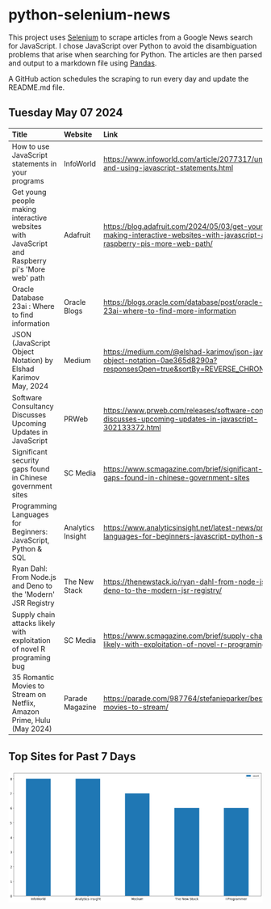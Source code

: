 # python-selenium-news

This project uses [Selenium](https://www.seleniumhq.org/) to scrape articles from a Google News search for JavaScript.
I chose JavaScript over Python to avoid the disambiguation problems that arise when searching for Python.
The articles are then parsed and output to a markdown file using [Pandas](https://pandas.pydata.org/).

A GitHub action schedules the scraping to run every day and update the README.md file.

## Tuesday May 07 2024


| Title                                                                                           | Website           | Link                                                                                                                               |
|:------------------------------------------------------------------------------------------------|:------------------|:-----------------------------------------------------------------------------------------------------------------------------------|
| How to use JavaScript statements in your programs                                               | InfoWorld         | https://www.infoworld.com/article/2077317/understanding-and-using-javascript-statements.html                                       |
| Get young people making interactive websites with JavaScript and Raspberry pi's 'More web' path | Adafruit          | https://blog.adafruit.com/2024/05/03/get-young-people-making-interactive-websites-with-javascript-and-raspberry-pis-more-web-path/ |
| Oracle Database 23ai : Where to find information                                                | Oracle Blogs      | https://blogs.oracle.com/database/post/oracle-database-23ai-where-to-find-more-information                                         |
| JSON (JavaScript Object Notation)  by Elshad Karimov  May, 2024                                 | Medium            | https://medium.com/@elshad-karimov/json-javascript-object-notation-0ae365d8290a?responsesOpen=true&sortBy=REVERSE_CHRON            |
| Software Consultancy Discusses Upcoming Updates in JavaScript                                   | PRWeb             | https://www.prweb.com/releases/software-consultancy-discusses-upcoming-updates-in-javascript-302133372.html                        |
| Significant security gaps found in Chinese government sites                                     | SC Media          | https://www.scmagazine.com/brief/significant-security-gaps-found-in-chinese-government-sites                                       |
| Programming Languages for Beginners: JavaScript, Python & SQL                                   | Analytics Insight | https://www.analyticsinsight.net/latest-news/programming-languages-for-beginners-javascript-python-sql                             |
| Ryan Dahl: From Node.js and Deno to the 'Modern' JSR Registry                                   | The New Stack     | https://thenewstack.io/ryan-dahl-from-node-js-and-deno-to-the-modern-jsr-registry/                                                 |
| Supply chain attacks likely with exploitation of novel R programing bug                         | SC Media          | https://www.scmagazine.com/brief/supply-chain-attacks-likely-with-exploitation-of-novel-r-programing-bug                           |
| 35 Romantic Movies to Stream on Netflix, Amazon Prime, Hulu (May 2024)                          | Parade Magazine   | https://parade.com/987764/stefanieparker/best-romantic-movies-to-stream/                                                           |
## Top Sites for Past 7 Days

![Graph of Top Sites](https://raw.githubusercontent.com/dan-mba/python-selenium-news/main/last-week.png)
